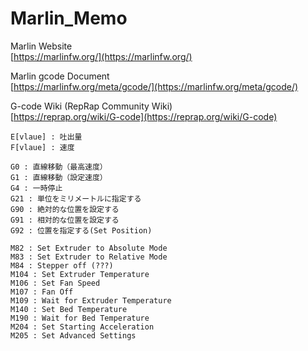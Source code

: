 # Marlin_Memo  


Marlin Website  
[https://marlinfw.org/](https://marlinfw.org/)  


Marlin gcode Document  
[https://marlinfw.org/meta/gcode/](https://marlinfw.org/meta/gcode/)  


G-code Wiki (RepRap Community Wiki)  
[https://reprap.org/wiki/G-code](https://reprap.org/wiki/G-code)  



```gcode
E[vlaue] : 吐出量
F[vlaue] : 速度

G0 : 直線移動（最高速度）
G1 : 直線移動（設定速度）
G4 : 一時停止
G21 : 単位をミリメートルに指定する
G90 : 絶対的な位置を設定する
G91 : 相対的な位置を設定する
G92 : 位置を指定する(Set Position)

M82 : Set Extruder to Absolute Mode
M83 : Set Extruder to Relative Mode
M84 : Stepper off (???)
M104 : Set Extruder Temperature
M106 : Set Fan Speed
M107 : Fan Off
M109 : Wait for Extruder Temperature
M140 : Set Bed Temperature
M190 : Wait for Bed Temperature
M204 : Set Starting Acceleration
M205 : Set Advanced Settings
```
